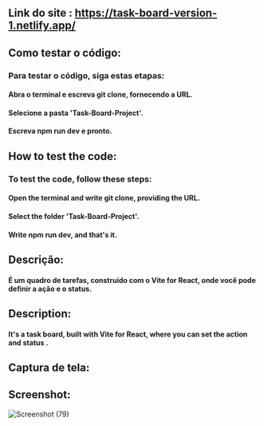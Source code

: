 

## Link do site : https://task-board-version-1.netlify.app/








## Como testar o código:

### Para testar o código, siga estas etapas:

#### Abra o terminal e escreva git clone, fornecendo a URL.
#### Selecione a pasta 'Task-Board-Project'.
#### Escreva npm run dev e pronto.





    
## How to test the code:    
### To test the code, follow these steps:         

#### Open the terminal and write git clone, providing the URL.    
#### Select the folder 'Task-Board-Project'.    
#### Write npm run dev, and that's it. 




## Descrição:


#### É um quadro de tarefas, construído com o Vite for React, onde você pode definir a ação e o status.











                 
## Description:    

 
#### It's a task board, built with Vite for React, where you can set the action and status   .    

    









## Captura de tela:         

## Screenshot:




                  




![Screenshot (79)](https://github.com/RaphaelMarquesMartorella/Task-Board-Project/assets/118463534/fdc0163f-efd0-412f-84d9-a75bd543b14d)
